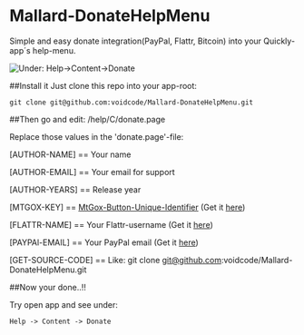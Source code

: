 Mallard-DonateHelpMenu
======================
Simple and easy donate integration(PayPal, Flattr, Bitcoin) into your Quickly-app´s help-menu.

![Under: Help->Content->Donate](http://i46.tinypic.com/359xxs1.png)


##Install it
Just clone this repo into your app-root:

    git clone git@github.com:voidcode/Mallard-DonateHelpMenu.git    

##Then go and edit: /help/C/donate.page

Replace those values in the 'donate.page'-file:

[AUTHOR-NAME] == Your name

[AUTHOR-EMAIL] == Your email for support

[AUTHOR-YEARS] == Release year

[MTGOX-KEY] == [MtGox-Button-Unique-Identifier](https://payment.mtgox.com/762f5535-c410-40cd-80c1-dbbc56d1cd6c) (Get it [here](https://mtgox.com/merchant/checkout))

[FLATTR-NAME] == Your Flattr-username (Get it [here](https://flattr.com))

[PAYPAl-EMAIL] == Your PayPal email (Get it [here](https://www.paypal.com))

[GET-SOURCE-CODE] == Like: git clone git@github.com:voidcode/Mallard-DonateHelpMenu.git


##Now your done..!!

Try open app and see under:

    Help -> Content -> Donate    
